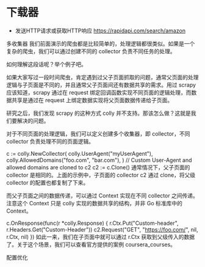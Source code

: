 # 下载器
- 发送HTTP请求或获取HTTP响应
https://rapidapi.com/search/amazon

多收集器
我们前面演示的爬虫都是比较简单的，处理逻辑都很类似。如果是一个复杂的爬虫，我们可以通过创建不同的 collector 负责不同任务的处理。

如何理解这段话呢？举个例子吧。

如果大家写过一段时间爬虫，肯定遇到过父子页面抓取的问题，通常父页面的处理逻辑与子页面是不同的，并且通常父子页面间还有数据共享的需求。用过 scrapy 应该知道，scrapy 通过在 request 绑定回调函数实现不同页面的逻辑处理，而数据共享是通过在 request 上绑定数据实现将父页面数据传递给子页面。

研究之后，我们发现 scrapy 的这种方式 colly 并不支持。那该怎么做？这就是我们要解决的问题。

对于不同页面的处理逻辑，我们可以定义创建多个收集器，即 collector，不同 collector 负责处理不同的页面逻辑。

c := colly.NewCollector(
    colly.UserAgent("myUserAgent"),
    colly.AllowedDomains("foo.com", "bar.com"),
)
// Custom User-Agent and allowed domains are cloned to c2
c2 := c.Clone()
通常情况下，父子页面的 collector 是相同的。上面的示例中，子页面的 collector c2 通过 clone，将父级 collector 的配置也都复制了下来。

而父子页面之间的数据传递，可以通过 Context 实现在不同 collector 之间传递。注意这个 Context 只是 colly 实现的数据共享的结构，并非 Go 标准库中的 Context。

c.OnResponse(func(r *colly.Response) {
    r.Ctx.Put("Custom-header", r.Headers.Get("Custom-Header"))
    c2.Request("GET", "https://foo.com/", nil, r.Ctx, nil)
})
如此一来，我们在子页面中就可以通过 r.Ctx 获取到父级传入的数据了。关于这个场景，我们可以查看官方提供的案例 coursera_courses。

配置优化
